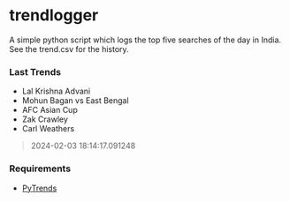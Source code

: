 # trendlogger
A simple python script which logs the top five searches of the day in India.<br>See the trend.csv for the history.<br>

<!-- Last Trends -->
### Last Trends
* Lal Krishna Advani
* Mohun Bagan vs East Bengal
* AFC Asian Cup
* Zak Crawley
* Carl Weathers
> 2024-02-03 18:14:17.091248

<!-- Requirements -->
### Requirements
* [PyTrends](https://github.com/dreyco676/pytrends)
